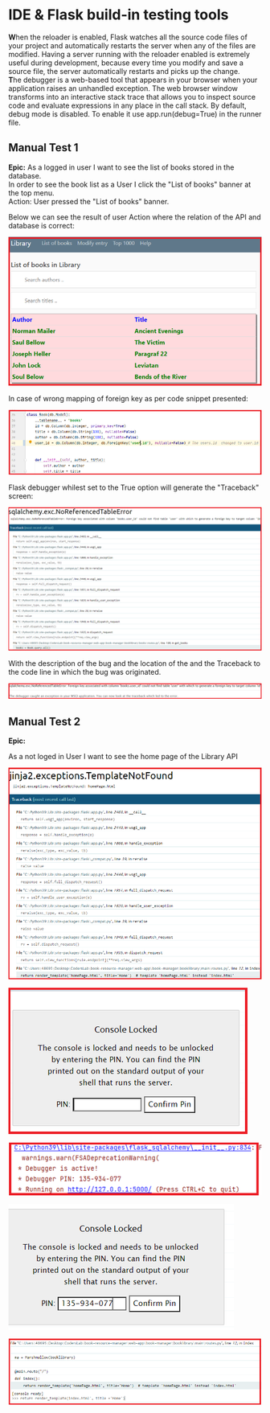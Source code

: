 # IDE & Flask build-in testing tools

**W**hen the reloader is enabled, Flask watches all the source code files of your project and automatically restarts the
server when any of the files are modified. Having a server running with the reloader enabled is extremely useful during
development, because every time you modify and save a source file, the server automatically restarts and picks up the
change.<br>
**T**he debugger is a web-based tool that appears in your browser when your application raises an unhandled exception. The
web browser window transforms into an interactive stack trace that allows you to inspect source code and evaluate
expressions in any place in the call stack. By default, debug mode is disabled. To enable it use app.run(debug=True) in
the runner file.</br>

## **Manual Test 1**

**Epic:**
As a logged in user I want to see the list of books stored in the database. </br>
In order to see the book list as a User I click the "List of books" banner at the top menu.</br>
Action: User pressed the "List of books" banner.

 Below we can see the result of user Action where the relation of the API and database is correct:

![img_39.png](img_39.png)

In case of wrong mapping of foreign key as per code snippet presented:

![img_41.png](img_41.png)

Flask debugger whilest set to the True option will generate the "Traceback" screen: </br>

![img_42.png](img_40.png) </br>

 With the description of the bug and the location of the and the Traceback to the code line in which the bug was originated.

![img_43.png](img_43.png)

## **Manual Test 2**

**Epic:**</br>

As a not loged in User I want to see the home page of the Library API

![img_43.png](img_42.png)

![img_44.png](img_44.png)

![img_45.png](img_45.png)

![img_46.png](img_46.png)

![img_47.png](img_47.png)
